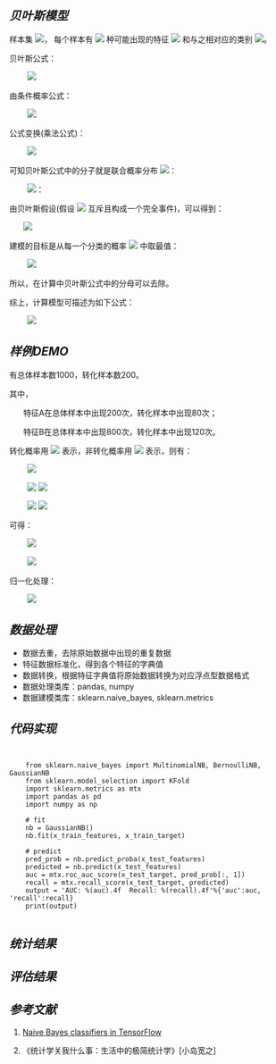 
## ***贝叶斯模型***
样本集
<img src="https://latex.codecogs.com/gif.latex?$$X$$">，
每个样本有
<img src="https://latex.codecogs.com/gif.latex?$$n$$">
种可能出现的特征
<img src="https://latex.codecogs.com/gif.latex?$$X_i%20=%20\{x_1,%20x_2,%20x_3%20...%20x_n\}$$">
和与之相对应的类别
<img src="https://latex.codecogs.com/gif.latex?$$C_i(i%20\in%20k)$$">。

贝叶斯公式：

&ensp;&ensp;&ensp;&ensp;
<img src="https://latex.codecogs.com/gif.latex?P(C_k|X)%20=%20\frac{P(C_k)P(X|C_k)}{P(X)}">

由条件概率公式：

&ensp;&ensp;&ensp;&ensp;
<img src="https://latex.codecogs.com/gif.latex?$$(P(A|B)=\frac{P(AB)}{P(B)}$$">

公式变换(乘法公式)：

&ensp;&ensp;&ensp;&ensp;
<img src="https://latex.codecogs.com/gif.latex?$$P(AB)=P(A|B)\cdot{P(B)}=P(B|A)\cdot{P(A)}$$">

可知贝叶斯公式中的分子就是联合概率分布
<img src="https://latex.codecogs.com/gif.latex?$$P(C_k,X)$$">：

&ensp;&ensp;&ensp;&ensp;
<img src="https://latex.codecogs.com/gif.latex?$$P(C_k,X)=P(x_1|x_2,...,x_n,C_k)P(x_2|x_3,...,x_n,C_k)P(x_n|,C_k)P(C_k)$$">：

由贝叶斯假设(假设
<img src="https://latex.codecogs.com/gif.latex?$$x_1,x_2,x_3...x_n$$">
互斥且构成一个完全事件)，可以得到：

&ensp;&ensp;&ensp;
<img src="https://latex.codecogs.com/gif.latex?$$P(C_k,X)=P(x_1)P(x_2)...P(x_n)P(C_k)$$">

建模的目标是从每一个分类的概率
<img src="https://latex.codecogs.com/gif.latex?$$P_i(i\ink)$$">
中取最值：

&ensp;&ensp;&ensp;&ensp;
<img src="https://latex.codecogs.com/gif.latex?$$P_i(C_k|x_1,x_2,x_3...x_n)$$">

所以，在计算中贝叶斯公式中的分母可以去除。

综上，计算模型可描述为如下公式：

&ensp;&ensp;&ensp;&ensp;
<img src="https://latex.codecogs.com/gif.latex?\arg_{k\in\{1,...k\}}\max%20P(C_k)\prod_{i=1}^{n}P(x_i|C_k)">

## ***样例DEMO***

有总体样本数1000，转化样本数200。

其中，

&ensp;&ensp;&ensp;
特征A在总体样本中出现200次，转化样本中出现80次；

&ensp;&ensp;&ensp;
特征B在总体样本中出现800次，转化样本中出现120次。

转化概率用
<img src="https://latex.codecogs.com/gif.latex?$$P(C)$$">
表示，非转化概率用
<img src="https://latex.codecogs.com/gif.latex?$$P(-C)$$">
表示，则有：

&ensp;&ensp;&ensp;&ensp;
<img src="https://latex.codecogs.com/gif.latex?P(C)=200/1000=0.2,P(-C)=(1000-200)/1000=0.8">

&ensp;&ensp;&ensp;&ensp;
<img src="https://latex.codecogs.com/gif.latex?P(A)=200/1000=0.2,P(A|C)=80/200=0.4,">
<img src="https://latex.codecogs.com/gif.latex?P(A|-C)=(200-80)/800=0.15">

&ensp;&ensp;&ensp;&ensp;
<img src="https://latex.codecogs.com/gif.latex?P(B)=800/1000=0.8,P(B|C)=120/200=0.6,">
<img src="https://latex.codecogs.com/gif.latex?P(B|-C)=(800-120)/800=0.85">

可得：

&ensp;&ensp;&ensp;&ensp;
<img src="https://latex.codecogs.com/gif.latex?P(C|A,B)=P(C)*P(A|C)*P(B|C)=0.2*0.4*0.6=0.048">

&ensp;&ensp;&ensp;&ensp;
<img src="https://latex.codecogs.com/gif.latex?P(-C|A,B)=P(-C)*P(A|-C)*P(B|-C)=0.8*0.15*0.85=0.102">

归一化处理：

&ensp;&ensp;&ensp;&ensp;
<img src="https://latex.codecogs.com/gif.latex?P(C|A,B):P(-C|A,B)=0.048:0.102=0.32:0.68">

## ***数据处理***
+ 数据去重，去除原始数据中出现的重复数据
+ 特征数据标准化，得到各个特征的字典值
+ 数据转换，根据特征字典值将原始数据转换为对应浮点型数据格式
+ 数据处理类库：pandas, numpy
+ 数据建模类库：sklearn.naive_bayes, sklearn.metrics

## ***代码实现***
<pre><code>

	from sklearn.naive_bayes import MultinomialNB, BernoulliNB, GaussianNB
	from sklearn.model_selection import KFold
	import sklearn.metrics as mtx
	import pandas as pd
	import numpy as np

	# fit
	nb = GaussianNB()
	nb.fit(x_train_features, x_train_target)

	# predict
	pred_prob = nb.predict_proba(x_test_features)
	predicted = nb.predict(x_test_features)
	auc = mtx.roc_auc_score(x_test_target, pred_prob[:, 1])
	recall = mtx.recall_score(x_test_target, predicted)
	output = 'AUC: %(auc).4f  Recall: %(recall).4f'%{'auc':auc, 'recall':recall}
	print(output)

</code></pre>


## ***统计结果***


## ***评估结果***


## ***参考文献***
1. [Naive Bayes classifiers in TensorFlow](https://nicolovaligi.com/naive-bayes-tensorflow.html "Naive Bayes classifiers in TensorFlow")

2. 《统计学关我什么事：生活中的极简统计学》[小岛宽之]
